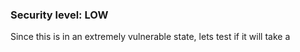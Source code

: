 ### Security level: LOW

Since this is in an extremely vulnerable state, lets test if it will take a <script> tag with no sanitization:
  
![](./images/XSS_S1.png)
![](./images/XSS_S2.png)
  Looks like it was saved onto the website, as we can see from the source code.
![](./images/XSS_S3.png)
![](./images/XSS_S4.png)
* Whenever I reload the page, it would repeat the alert and create more entries onto the guestbook. To avoid
  this, I would need to clear it via the form button.
![](./images/XSS_S5.png)
# 
